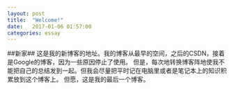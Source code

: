 ```yaml
---
layout: post
title:  "Welcome!"
date:   2017-01-06 01:57:00
categories: essay
---
```


##新家##
这是我的新博客的地址。我的博客从最早的空间，之后的CSDN，接着是Google的博客，因为一些原因停止了使用。
但是，每次地转换博客阵地使我不能把自己的总结发到一起。但我会尽量把平时记在电脑里或者是笔记本上的知识积累放到这个博客上。
但愿，这是我的最后一个博客。

